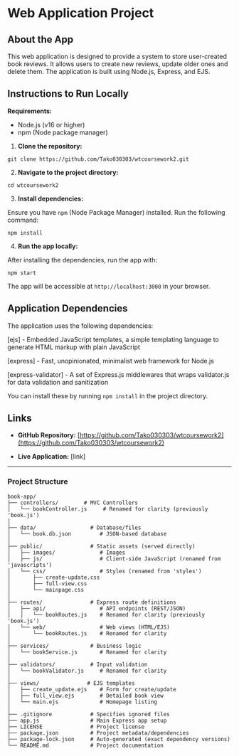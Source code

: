 # Web Application Project

## About the App


This web application is designed to provide a system to store user-created book reviews. It allows users to create new reviews, update older ones and delete them. The application is built using Node.js, Express, and EJS. 


## Instructions to Run Locally

**Requirements:**

- Node.js (v16 or higher)
- npm (Node package manager)

1. **Clone the repository:**

```
git clone https://github.com/Tako030303/wtcoursework2.git
```

2. **Navigate to the project directory:**

```
cd wtcoursework2
```

3. **Install dependencies:**

Ensure you have `npm` (Node Package Manager) installed. Run the following command:

```
npm install
```

4. **Run the app locally:**

After installing the dependencies, run the app with:

```
npm start
```

The app will be accessible at `http://localhost:3000` in your browser.  

## Application Dependencies

The application uses the following dependencies:

[ejs] - Embedded JavaScript templates, a simple templating language to generate HTML markup with plain JavaScript

[express] - Fast, unopinionated, minimalist web framework for Node.js

[express-validator] - A set of Express.js middlewares that wraps validator.js for data validation and sanitization


You can install these by running `npm install` in the project directory.

  

## Links

  

- **GitHub Repository:** [https://github.com/Tako030303/wtcoursework2](https://github.com/Tako030303/wtcoursework2)

- **Live Application:** [link]

  

---

  

### Project Structure

```
book-app/
├── controllers/        # MVC Controllers
│   └── bookController.js     # Renamed for clarity (previously 'book.js')
│
├── data/                 # Database/files
│   └── book.db.json         # JSON-based database
│
├── public/               # Static assets (served directly)
│   ├── images/              # Images
│   ├── js/                  # Client-side JavaScript (renamed from 'javascripts')
│   └── css/                 # Styles (renamed from 'styles')
│       ├── create-update.css
│       ├── full-view.css
│       └── mainpage.css
│
├── routes/               # Express route definitions
│   ├── api/                 # API endpoints (REST/JSON)
│   │   └── bookRoutes.js    # Renamed for clarity (previously 'book.js')
│   └── web/                 # Web views (HTML/EJS)
│       └── bookRoutes.js    # Renamed for clarity
│
├── services/             # Business logic
│   └── bookService.js       # Renamed for clarity
│
├── validators/           # Input validation
│   └── bookValidator.js     # Renamed for clarity
│
├── views/               # EJS templates
│   ├── create_update.ejs    # Form for create/update
│   ├── full_view.ejs        # Detailed book view
│   └── main.ejs             # Homepage listing
│
├── .gitignore            # Specifies ignored files
├── app.js                # Main Express app setup
├── LICENSE               # Project license
├── package.json          # Project metadata/dependencies
├── package-lock.json     # Auto-generated (exact dependency versions)
└── README.md             # Project documentation
```